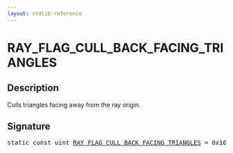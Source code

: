 ```yaml
---
layout: stdlib-reference
---
```


# RAY_FLAG_CULL_BACK_FACING_TRIANGLES

## Description

Culls triangles facing away from the ray origin.


## Signature
<pre>
<span class='code_keyword'>static</span> <span class='code_keyword'>const</span> <span class="code_keyword">uint</span> <a href=".html" class="code_var">RAY_FLAG_CULL_BACK_FACING_TRIANGLES</a> = 0x10;
</pre>

